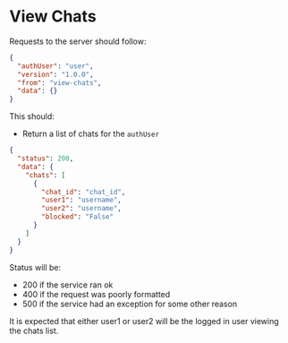 # View Chats

Requests to the server should follow:

```json
{
  "authUser": "user",
  "version": "1.0.0",
  "from": "view-chats",
  "data": {}
}
```

This should:
- Return a list of chats for the ```authUser```

```json
{
  "status": 200,
  "data": {
    "chats": [
      {
        "chat_id": "chat_id",
        "user1": "username",
        "user2": "username",
        "blocked": "False"
      }
    ]
  }
}
```
Status will be:
- 200 if the service ran ok
- 400 if the request was poorly formatted
- 500 if the service had an exception for some other reason

It is expected that either user1 or user2 will be the logged in user viewing the chats list.